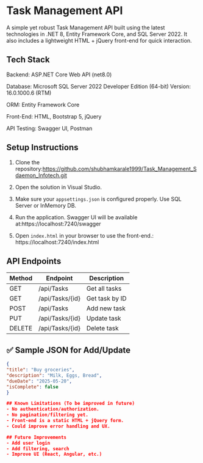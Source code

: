 # Task Management API

A simple yet robust Task Management API built using the latest technologies in .NET 8, Entity Framework Core, and SQL Server 2022. It also includes a lightweight HTML + jQuery front-end for quick interaction.

## Tech Stack
Backend: ASP.NET Core Web API (<TargetFramework>net8.0</TargetFramework>)

Database: Microsoft SQL Server 2022 Developer Edition (64-bit)
Version: 16.0.1000.6 (RTM)

ORM: Entity Framework Core

Front-End: HTML, Bootstrap 5, jQuery

API Testing: Swagger UI, Postman

## Setup Instructions

1. Clone the repository:https://github.com/shubhamkarale1999/Task_Management_Sdaemon_Infotech.git

2. Open the solution in Visual Studio.

3. Make sure your `appsettings.json` is configured properly. Use SQL Server or InMemory DB.

4. Run the application. Swagger UI will be available at:https://localhost:7240/swagger

5. Open `index.html` in your browser to use the front-end.: https://localhost:7240/index.html

## API Endpoints

| Method | Endpoint | Description |
|--------|----------|-------------|
| GET    | /api/Tasks        | Get all tasks |
| GET    | /api/Tasks/{id}   | Get task by ID |
| POST   | /api/Tasks        | Add new task |
| PUT    | /api/Tasks/{id}   | Update task |
| DELETE | /api/Tasks/{id}   | Delete task |

## ✅ Sample JSON for Add/Update

```json
{
"title": "Buy groceries",
"description": "Milk, Eggs, Bread",
"dueDate": "2025-05-20",
"isComplete": false
}

## Known Limitations (To be improved in future)
- No authentication/authorization.
- No pagination/filtering yet.
- Front-end is a static HTML + jQuery form.
- Could improve error handling and UX.

## Future Improvements
- Add user login
- Add filtering, search
- Improve UI (React, Angular, etc.)


